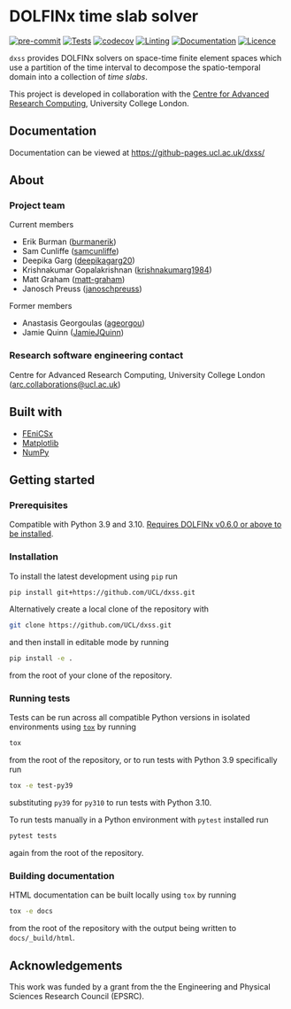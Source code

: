 # DOLFINx time slab solver

[![pre-commit](https://img.shields.io/badge/pre--commit-enabled-brightgreen?logo=pre-commit&logoColor=white)](https://github.com/pre-commit/pre-commit)
[![Tests](https://github.com/UCL/dxss/actions/workflows/tests.yml/badge.svg)](https://github.com/UCL/dxss/actions/workflows/tests.yml)
[![codecov](https://codecov.io/gh/UCL/dxss/graph/badge.svg?token=1O6E05lrHn)](https://codecov.io/gh/UCL/dxss)
[![Linting](https://github.com/UCL/dxss/actions/workflows/linting.yml/badge.svg)](https://github.com/UCL/dxss/actions/workflows/linting.yml)
[![Documentation](https://github.com/UCL/dxss/actions/workflows/docs.yml/badge.svg)](https://github-pages.ucl.ac.uk/dxss/)
[![Licence][licence-badge]](./LICENCE.md)

<!--
[![PyPI version][pypi-version]][pypi-link]
[![Conda-Forge][conda-badge]][conda-link]
[![PyPI platforms][pypi-platforms]][pypi-link]
-->

<!-- prettier-ignore-start -->
[conda-badge]:              https://img.shields.io/conda/vn/conda-forge/dxss
[conda-link]:               https://github.com/conda-forge/dxss-feedstock
[pypi-link]:                https://pypi.org/project/dxss/
[pypi-platforms]:           https://img.shields.io/pypi/pyversions/dxss
[pypi-version]:             https://img.shields.io/pypi/v/dxss
[licence-badge]:             https://img.shields.io/badge/License-MIT-yellow.svg
<!-- prettier-ignore-end -->

`dxss` provides DOLFINx solvers on space-time finite element spaces which use a partition of the time interval to decompose the spatio-temporal domain into a collection of _time slabs_.

This project is developed in collaboration with the [Centre for Advanced Research Computing](https://ucl.ac.uk/arc), University College London.

## Documentation

Documentation can be viewed at https://github-pages.ucl.ac.uk/dxss/

## About

### Project team

Current members

- Erik Burman ([burmanerik](https://github.com/burmanerik))
- Sam Cunliffe ([samcunliffe](https://github.com/samcunliffe))
- Deepika Garg ([deepikagarg20](https://github.com/deepikagarg20))
- Krishnakumar Gopalakrishnan ([krishnakumarg1984](https://github.com/krishnakumarg1984))
- Matt Graham ([matt-graham](https://github.com/matt-graham))
- Janosch Preuss ([janoschpreuss](https://github.com/janoschpreuss))

Former members

- Anastasis Georgoulas ([ageorgou](https://github.com/ageorgou))
- Jamie Quinn ([JamieJQuinn](https://github.com/JamieJQuinn))

### Research software engineering contact

Centre for Advanced Research Computing, University College London
([arc.collaborations@ucl.ac.uk](mailto:arc.collaborations@ucl.ac.uk))

## Built with

- [FEniCSx](https://fenicsproject.org/)
- [Matplotlib](https://matplotlib.org/)
- [NumPy](https://numpy.org/)

## Getting started

### Prerequisites

Compatible with Python 3.9 and 3.10. [Requires DOLFINx v0.6.0 or above to be installed](https://github.com/FEniCS/dolfinx#installation).

### Installation

To install the latest development using `pip` run

```sh
pip install git+https://github.com/UCL/dxss.git
```

Alternatively create a local clone of the repository with

```sh
git clone https://github.com/UCL/dxss.git
```

and then install in editable mode by running

```sh
pip install -e .
```

from the root of your clone of the repository.

### Running tests

Tests can be run across all compatible Python versions in isolated environments using
[`tox`](https://tox.wiki/en/latest/) by running

```sh
tox
```

from the root of the repository, or to run tests with Python 3.9 specifically run

```sh
tox -e test-py39
```

substituting `py39` for `py310` to run tests with Python 3.10.

To run tests manually in a Python environment with `pytest` installed run

```sh
pytest tests
```

again from the root of the repository.

### Building documentation

HTML documentation can be built locally using `tox` by running

```sh
tox -e docs
```

from the root of the repository with the output being written to `docs/_build/html`.

## Acknowledgements

This work was funded by a grant from the the Engineering and Physical Sciences Research Council (EPSRC).
